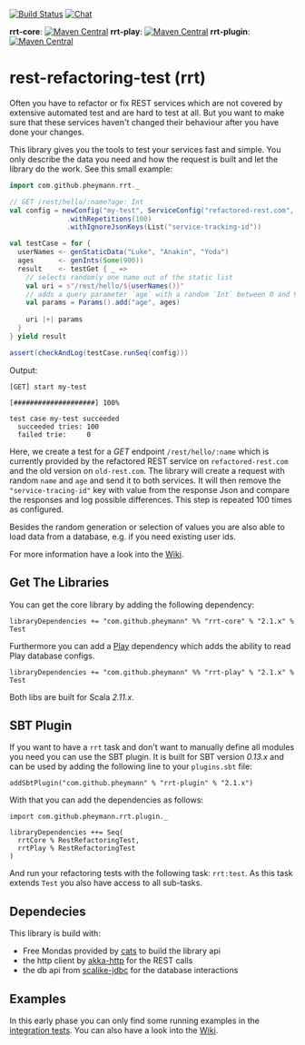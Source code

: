 [![Build Status](https://travis-ci.org/pheymann/rest-refactoring-test.svg?branch=develop)](https://travis-ci.org/pheymann/rest-refactoring-test)
[![Chat](https://badges.gitter.im/Join%20Chat.svg)](https://gitter.im/rest-refactoring-test/Lobby)

**rrt-core**:
[![Maven Central](https://maven-badges.herokuapp.com/maven-central/com.github.pheymann/rrt-core_2.11/badge.svg)](https://maven-badges.herokuapp.com/maven-central/com.github.pheymann/rrt-core_2.11)
**rrt-play**:
[![Maven Central](https://maven-badges.herokuapp.com/maven-central/com.github.pheymann/rrt-play_2.11/badge.svg)](https://maven-badges.herokuapp.com/maven-central/com.github.pheymann/rrt-play_2.11)
**rrt-plugin**:
[![Maven Central](https://maven-badges.herokuapp.com/maven-central/com.github.pheymann/rrt-plugin/badge.svg)](https://maven-badges.herokuapp.com/maven-central/com.github.pheymann/rrt-plugin)

# rest-refactoring-test (rrt)
Often you have to refactor or fix REST services which are not covered by extensive automated test and are hard
to test at all. But you want to make sure that these services haven't changed their behaviour after 
you have done your changes. 

This library gives you the tools to test your services fast and simple. You only describe the data you need
and how the request is built and let the library do the work. See this small example:

```Scala
import com.github.pheymann.rrt._

// GET /rest/hello/:name?age: Int
val config = newConfig("my-test", ServiceConfig("refactored-rest.com", 8080), ServiceConfig("old-rest.com", 8081))
              .withRepetitions(100)
              .withIgnoreJsonKeys(List("service-tracking-id"))

val testCase = for {
  userNames <- genStaticData("Luke", "Anakin", "Yoda")
  ages      <- genInts(Some(900))
  result    <- testGet { _ =>
    // selects randomly one name out of the static list
    val uri = s"/rest/hello/${userNames()}"
    // adds a query parameter `age` with a random `Int` between 0 and 900
    val params = Params().add("age", ages)
    
    uri |+| params
  }
} yield result

assert(checkAndLog(testCase.runSeq(config)))
```

Output:

```
[GET] start my-test

[####################] 100%

test case my-test succeeded
  succeeded tries: 100
  failed trie:     0
```

Here, we create a test for a *GET* endpoint `/rest/hello/:name` which is currently provided by the 
refactored REST service on `refactored-rest.com` and the old version on `old-rest.com`. The library
will create a request with random `name` and `age` and send it to both services. It will
then remove the `"service-tracing-id"` key with value from the response Json and compare the responses and 
log possible differences. This step is repeated 100 times as configured.

Besides the random generation or selection of values you are also able to load data from a database,
e.g. if you need existing user ids.

For more information have a look into the [Wiki](https://github.com/pheymann/rest-refactoring-test/wiki).

## Get The Libraries
You can get the core library by adding the following dependency:

```SBT
libraryDependencies += "com.github.pheymann" %% "rrt-core" % "2.1.x" % Test
```

Furthermore you can add a [Play](https://www.playframework.com/) dependency which adds the ability to 
read Play database configs.

```SBT
libraryDependencies += "com.github.pheymann" %% "rrt-play" % "2.1.x" % Test
```

Both libs are built for Scala *2.11.x*.

## SBT Plugin
If you want to have a `rrt` task and don't want to manually define all modules you need you can use the
SBT plugin. It is built for SBT version *0.13.x* and can be used by adding the following line to your
`plugins.sbt` file:


```SBT
addSbtPlugin("com.github.pheymann" % "rrt-plugin" % "2.1.x")
```

With that you can add the dependencies as follows:

```SBT
import com.github.pheymann.rrt.plugin._

libraryDependencies ++= Seq(
  rrtCore % RestRefactoringTest,
  rrtPlay % RestRefactoringTest
)
```

And run your refactoring tests with the following task: `rrt:test`. As this task extends `Test` you also have
access to all sub-tasks.

## Dependecies
This library is build with:
 - Free Mondas provided by [cats](https://github.com/typelevel/cats) to build the library api
 - the http client by [akka-http](http://doc.akka.io/docs/akka-http/current/scala.html) for the REST calls
 - the db api from [scalike-jdbc](http://scalikejdbc.org/) for the database interactions
 
## Examples
In this early phase you can only find some running examples in the [integration tests](https://github.com/pheymann/rest-refactoring-test/tree/develop/core/src/it/scala/com/github/pheymann/rrt). You can also have a look into the [Wiki](https://github.com/pheymann/rest-refactoring-test/wiki).
